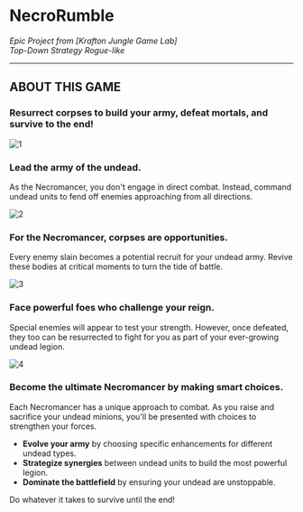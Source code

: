 # **NecroRumble**  
*Epic Project from [Krafton Jungle Game Lab]*  
*Top-Down Strategy Rogue-like*

---

## **ABOUT THIS GAME**

### **Resurrect corpses to build your army, defeat mortals, and survive to the end!**

![1](https://github.com/user-attachments/assets/ec2aa2bb-3e4e-4cf1-962b-0f8e6f995623)

### **Lead the army of the undead.**  
As the Necromancer, you don't engage in direct combat. Instead, command undead units to fend off enemies approaching from all directions.

![2](https://github.com/user-attachments/assets/f1d7443c-324a-46d6-84b1-3c9b1641e53a)

### **For the Necromancer, corpses are opportunities.**  
Every enemy slain becomes a potential recruit for your undead army. Revive these bodies at critical moments to turn the tide of battle.

![3](https://github.com/user-attachments/assets/0674234b-6fce-4028-8324-b22504e067f3)

### **Face powerful foes who challenge your reign.**  
Special enemies will appear to test your strength. However, once defeated, they too can be resurrected to fight for you as part of your ever-growing undead legion.

![4](https://github.com/user-attachments/assets/016b17fc-ac14-4553-a6bb-e0120e480959)

### **Become the ultimate Necromancer by making smart choices.**  
Each Necromancer has a unique approach to combat. As you raise and sacrifice your undead minions, you'll be presented with choices to strengthen your forces. 

- **Evolve your army** by choosing specific enhancements for different undead types.
- **Strategize synergies** between undead units to build the most powerful legion.
- **Dominate the battlefield** by ensuring your undead are unstoppable.

Do whatever it takes to survive until the end!

